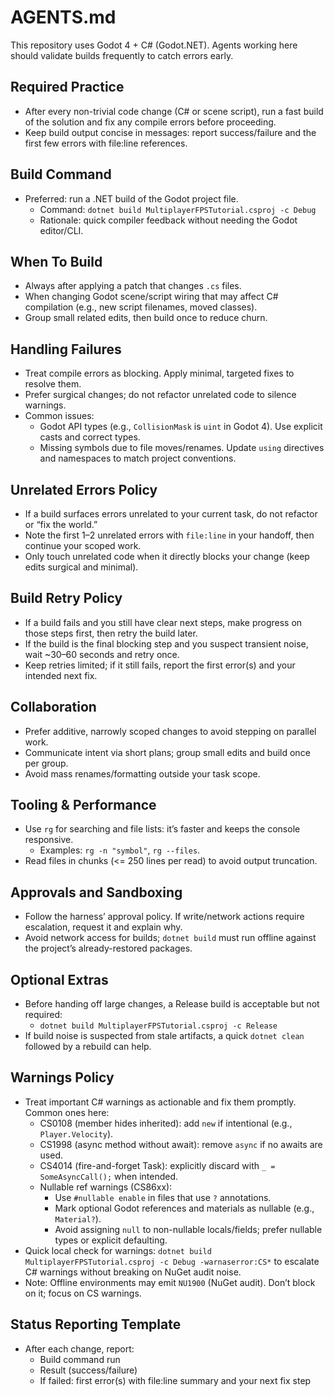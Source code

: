 # AGENTS.md

This repository uses Godot 4 + C# (Godot.NET). Agents working here should validate builds frequently to catch errors early.

## Required Practice

- After every non-trivial code change (C# or scene script), run a fast build of the solution and fix any compile errors before proceeding.
- Keep build output concise in messages: report success/failure and the first few errors with file:line references.

## Build Command

- Preferred: run a .NET build of the Godot project file.
  - Command: `dotnet build MultiplayerFPSTutorial.csproj -c Debug`
  - Rationale: quick compiler feedback without needing the Godot editor/CLI.

## When To Build

- Always after applying a patch that changes `.cs` files.
- When changing Godot scene/script wiring that may affect C# compilation (e.g., new script filenames, moved classes).
- Group small related edits, then build once to reduce churn.

## Handling Failures

- Treat compile errors as blocking. Apply minimal, targeted fixes to resolve them.
- Prefer surgical changes; do not refactor unrelated code to silence warnings.
- Common issues:
  - Godot API types (e.g., `CollisionMask` is `uint` in Godot 4). Use explicit casts and correct types.
  - Missing symbols due to file moves/renames. Update `using` directives and namespaces to match project conventions.

## Unrelated Errors Policy

- If a build surfaces errors unrelated to your current task, do not refactor or “fix the world.”
- Note the first 1–2 unrelated errors with `file:line` in your handoff, then continue your scoped work.
- Only touch unrelated code when it directly blocks your change (keep edits surgical and minimal).

## Build Retry Policy

- If a build fails and you still have clear next steps, make progress on those steps first, then retry the build later.
- If the build is the final blocking step and you suspect transient noise, wait ~30–60 seconds and retry once.
- Keep retries limited; if it still fails, report the first error(s) and your intended next fix.

## Collaboration

- Prefer additive, narrowly scoped changes to avoid stepping on parallel work.
- Communicate intent via short plans; group small edits and build once per group.
- Avoid mass renames/formatting outside your task scope.

## Tooling & Performance

- Use `rg` for searching and file lists: it’s faster and keeps the console responsive.
  - Examples: `rg -n "symbol"`, `rg --files`.
- Read files in chunks (<= 250 lines per read) to avoid output truncation.

## Approvals and Sandboxing

- Follow the harness’ approval policy. If write/network actions require escalation, request it and explain why.
- Avoid network access for builds; `dotnet build` must run offline against the project’s already-restored packages.

## Optional Extras

- Before handing off large changes, a Release build is acceptable but not required:
  - `dotnet build MultiplayerFPSTutorial.csproj -c Release`
- If build noise is suspected from stale artifacts, a quick `dotnet clean` followed by a rebuild can help.

## Warnings Policy

- Treat important C# warnings as actionable and fix them promptly. Common ones here:
  - CS0108 (member hides inherited): add `new` if intentional (e.g., `Player.Velocity`).
  - CS1998 (async method without await): remove `async` if no awaits are used.
  - CS4014 (fire-and-forget Task): explicitly discard with `_ = SomeAsyncCall();` when intended.
  - Nullable ref warnings (CS86xx):
    - Use `#nullable enable` in files that use `?` annotations.
    - Mark optional Godot references and materials as nullable (e.g., `Material?`).
    - Avoid assigning `null` to non-nullable locals/fields; prefer nullable types or explicit defaulting.
- Quick local check for warnings: `dotnet build MultiplayerFPSTutorial.csproj -c Debug -warnaserror:CS*` to escalate C# warnings without breaking on NuGet audit noise.
- Note: Offline environments may emit `NU1900` (NuGet audit). Don’t block on it; focus on CS warnings.

## Status Reporting Template

- After each change, report:
  - Build command run
  - Result (success/failure)
  - If failed: first error(s) with file:line summary and your next fix step
